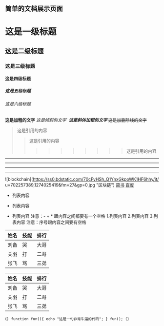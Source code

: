 ## 简单的文档展示页面
# 这是一级标题
## 这是二级标题
### 这是三级标题
#### 这是四级标题
##### 这是五级标题
###### 这是六级标题
**这是加粗的文字**
*这是倾斜的文字*`
***这是斜体加粗的文字***
~~这是加删除线的文字~~
>这是引用的内容
>>这是引用的内容
>>>>>>>>>>这是引用的内容
---
----
***
*****
![blockchain](https://ss0.bdstatic.com/70cFvHSh_Q1YnxGkpoWK1HF6hhy/it/
u=702257389,1274025419&fm=27&gp=0.jpg "区块链")
[简书](http://jianshu.com)
[百度](http://baidu.com)
- 列表内容
+ 列表内容
* 列表内容
注意：- + * 跟内容之间都要有一个空格
1.列表内容
2.列表内容
3.列表内容
注意：序号跟内容之间要有空格

|姓名|技能|排行|
|---|---|---|
|刘备|哭|大哥|
|关羽|打|二哥|
|张飞|骂|三弟|

姓名|技能|排行
---|---|---
刘备|哭|大哥
关羽|打|二哥
张飞|骂|三弟


(```)
    function fun(){
         echo "这是一句非常牛逼的代码";
    }
    fun();
(```)
